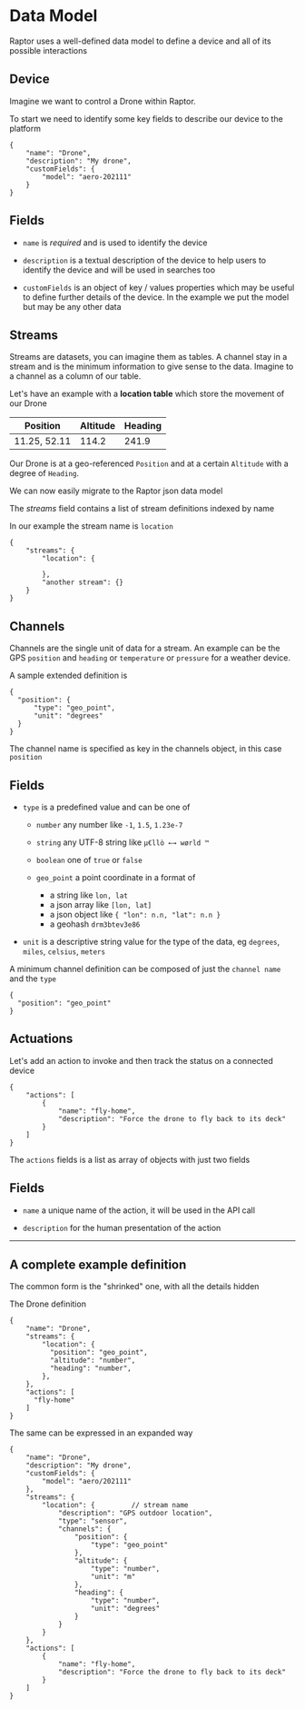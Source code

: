 # Data Model

Raptor uses a well-defined data model to define a device and all of its possible interactions

## Device

Imagine we want to control a Drone within Raptor.

To start we need to identify some key fields to describe our device to the platform

```
{
    "name": "Drone",
    "description": "My drone",
    "customFields": {
        "model": "aero-202111"
    }
}
```

## Fields

* `name` is _required_ and is used to identify the device

* `description` is a textual description of the device to help users to identify the device and will be used in searches too

* `customFields` is an object of key / values properties which may be useful to define further details of the device. In the example we put the model but may be any other data

## Streams

Streams are datasets, you can imagine them as tables. A channel stay in a stream and is the minimum information to give sense to the data. Imagine to a channel as a column of our table.

Let's have an example with a **location table** which store the movement of our Drone

| Position | Altitude | Heading |
| --- | --- | --- |
| 11.25, 52.11 | 114.2 | 241.9 |

Our Drone is at a geo-referenced `Position` and at a certain `Altitude` with a degree of `Heading`.

We can now easily migrate to the Raptor json data model

The _streams_ field contains a list of stream definitions indexed by name

In our example the stream name is `location`

```
{
    "streams": {
        "location": {

        },          
        "another stream": {}
    }
}
```

## Channels

Channels are the single unit of data for a stream. An example can be the GPS `position` and `heading` or `temperature` or `pressure` for a weather device.

A sample extended definition is

```
{
  "position": {
      "type": "geo_point",
      "unit": "degrees"
  }
}
```

The channel name is specified as key in the channels object, in this case `position`

## Fields

* `type` is a predefined value and can be one of

  * `number` any number like `-1`, `1.5`, `1.23e-7`
  * `string` any UTF-8 string like `µ€llò ←→ wørld ™`
  * `boolean` one of `true` or `false`
  * `geo_point` a point coordinate in a format of

    * a string like `lon, lat`
    * a json array like `[lon, lat]`
    * a json object like `{ "lon": n.n, "lat": n.n }`
    * a geohash `drm3btev3e86`

* `unit` is a descriptive string value for the type of the data, eg `degrees`, `miles`, `celsius`, `meters`

A minimum channel definition can be composed of just the `channel name` and the `type`

```
{
  "position": "geo_point"
}
```

## Actuations

Let's add an action to invoke and then track the status on a connected device

```
{
    "actions": [
        {
            "name": "fly-home",
            "description": "Force the drone to fly back to its deck"
        }
    ]
}
```

The `actions` fields is a list as array of objects with just two fields

## Fields

* `name` a unique name of the action, it will be used in the API call

* `description` for the human presentation of the action

---

## A complete example definition

The common form is the "shrinked" one, with all the details hidden

The Drone definition

```
{
    "name": "Drone",
    "streams": {
        "location": {
          "position": "geo_point",
          "altitude": "number",
          "heading": "number",
        },
    },
    "actions": [
      "fly-home"
    ]
}
```

The same can be expressed in an expanded way

```
{
    "name": "Drone",
    "description": "My drone",
    "customFields": {
        "model": "aero/202111"
    },
    "streams": {
        "location": {         // stream name
            "description": "GPS outdoor location",
            "type": "sensor",
            "channels": {
                "position": {
                    "type": "geo_point"
                },
                "altitude": {
                    "type": "number",
                    "unit": "m"
                },
                "heading": {
                    "type": "number",
                    "unit": "degrees"
                }
            }
        }
    },
    "actions": [
        {
            "name": "fly-home",
            "description": "Force the drone to fly back to its deck"
        }
    ]
}
```




